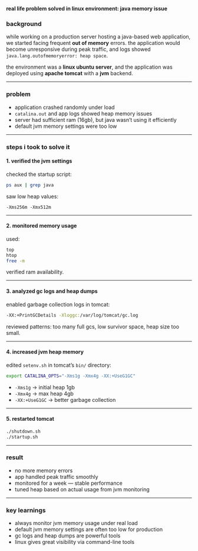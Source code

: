 **real life problem solved in linux environment: java memory issue**

### background

while working on a production server hosting a java-based web application, we started facing frequent **out of memory** errors. the application would become unresponsive during peak traffic, and logs showed `java.lang.outofmemoryerror: heap space`.

the environment was a **linux ubuntu server**, and the application was deployed using **apache tomcat** with a **jvm** backend.

---

### problem

* application crashed randomly under load
* `catalina.out` and app logs showed heap memory issues
* server had sufficient ram (16gb), but java wasn’t using it efficiently
* default jvm memory settings were too low

---

### steps i took to solve it

#### 1. **verified the jvm settings**

checked the startup script:

```bash
ps aux | grep java
```

saw low heap values:

```
-Xms256m -Xmx512m
```

---

#### 2. **monitored memory usage**

used:

```bash
top
htop
free -m
```

verified ram availability.

---

#### 3. **analyzed gc logs and heap dumps**

enabled garbage collection logs in tomcat:

```bash
-XX:+PrintGCDetails -Xloggc:/var/log/tomcat/gc.log
```

reviewed patterns: too many full gcs, low survivor space, heap size too small.

---

#### 4. **increased jvm heap memory**

edited `setenv.sh` in tomcat’s `bin/` directory:

```bash
export CATALINA_OPTS="-Xms1g -Xmx4g -XX:+UseG1GC"
```

* `-Xms1g` → initial heap 1gb
* `-Xmx4g` → max heap 4gb
* `-XX:+UseG1GC` → better garbage collection

---

#### 5. **restarted tomcat**

```bash
./shutdown.sh
./startup.sh
```

---

### result

* no more memory errors
* app handled peak traffic smoothly
* monitored for a week — stable performance
* tuned heap based on actual usage from jvm monitoring

---

### key learnings

* always monitor jvm memory usage under real load
* default jvm memory settings are often too low for production
* gc logs and heap dumps are powerful tools
* linux gives great visibility via command-line tools